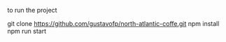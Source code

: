 to run the project

git clone https://github.com/gustavofp/north-atlantic-coffe.git
npm install
npm run start